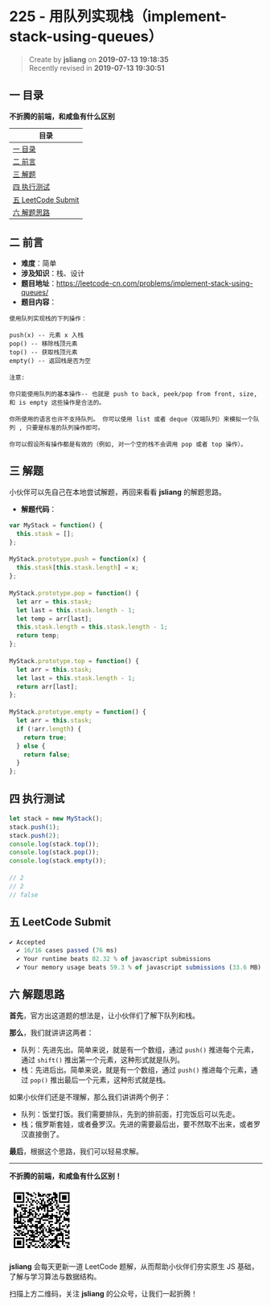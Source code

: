225 - 用队列实现栈（implement-stack-using-queues）
===

> Create by **jsliang** on **2019-07-13 19:18:35**  
> Recently revised in **2019-07-13 19:30:51**

## <a name="chapter-one" id="chapter-one">一 目录</a>

**不折腾的前端，和咸鱼有什么区别**

| 目录 |
| --- | 
| [一 目录](#chapter-one) | 
| [二 前言](#chapter-two) |
| [三 解题](#chapter-three) |
| [四 执行测试](#chapter-four) |
| [五 LeetCode Submit](#chapter-five) |
| [六 解题思路](#chapter-six) |

## <a name="chapter-two" id="chapter-two">二 前言</a>



* **难度**：简单
* **涉及知识**：栈、设计
* **题目地址**：https://leetcode-cn.com/problems/implement-stack-using-queues/
* **题目内容**：

```
使用队列实现栈的下列操作：

push(x) -- 元素 x 入栈
pop() -- 移除栈顶元素
top() -- 获取栈顶元素
empty() -- 返回栈是否为空

注意:

你只能使用队列的基本操作-- 也就是 push to back, peek/pop from front, size, 和 is empty 这些操作是合法的。

你所使用的语言也许不支持队列。 你可以使用 list 或者 deque（双端队列）来模拟一个队列 , 只要是标准的队列操作即可。

你可以假设所有操作都是有效的（例如, 对一个空的栈不会调用 pop 或者 top 操作）。
```

## <a name="chapter-three" id="chapter-three">三 解题</a>



小伙伴可以先自己在本地尝试解题，再回来看看 **jsliang** 的解题思路。

* **解题代码**：

```js
var MyStack = function() {
  this.stask = [];
};

MyStack.prototype.push = function(x) {
  this.stask[this.stask.length] = x;
};

MyStack.prototype.pop = function() {
  let arr = this.stask;
  let last = this.stask.length - 1;
  let temp = arr[last];
  this.stask.length = this.stask.length - 1;
  return temp;
};

MyStack.prototype.top = function() {
  let arr = this.stask;
  let last = this.stask.length - 1;
  return arr[last];
};

MyStack.prototype.empty = function() {
  let arr = this.stask;
  if (!arr.length) {
    return true;
  } else {
    return false;
  }
};
```

## <a name="chapter-four" id="chapter-four">四 执行测试</a>



```js
let stack = new MyStack();
stack.push(1);
stack.push(2);
console.log(stack.top());
console.log(stack.pop());
console.log(stack.empty());

// 2
// 2
// false
```

## <a name="chapter-five" id="chapter-five">五 LeetCode Submit</a>



```js
✔ Accepted
  ✔ 16/16 cases passed (76 ms)
  ✔ Your runtime beats 82.32 % of javascript submissions
  ✔ Your memory usage beats 59.3 % of javascript submissions (33.6 MB)
```

## <a name="chapter-six" id="chapter-six">六 解题思路</a>



**首先**，官方出这道题的想法是，让小伙伴们了解下队列和栈。

**那么**，我们就讲讲这两者：

* 队列：先进先出。简单来说，就是有一个数组，通过 `push()` 推进每个元素，通过 `shift()` 推出第一个元素，这种形式就是队列。
* 栈：先进后出。简单来说，就是有一个数组，通过 `push()` 推进每个元素，通过 `pop()` 推出最后一个元素，这种形式就是栈。

如果小伙伴们还是不理解，那么我们讲讲两个例子：

* 队列：饭堂打饭。我们需要排队，先到的排前面，打完饭后可以先走。
* 栈；俄罗斯套娃，或者叠罗汉。先进的需要最后出，要不然取不出来，或者罗汉直接倒了。

**最后**，根据这个思路，我们可以轻易求解。

---

**不折腾的前端，和咸鱼有什么区别！**

![图](../../../public-repertory/img/z-small-wechat-public-address.jpg)

**jsliang** 会每天更新一道 LeetCode 题解，从而帮助小伙伴们夯实原生 JS 基础，了解与学习算法与数据结构。

扫描上方二维码，关注 **jsliang** 的公众号，让我们一起折腾！

